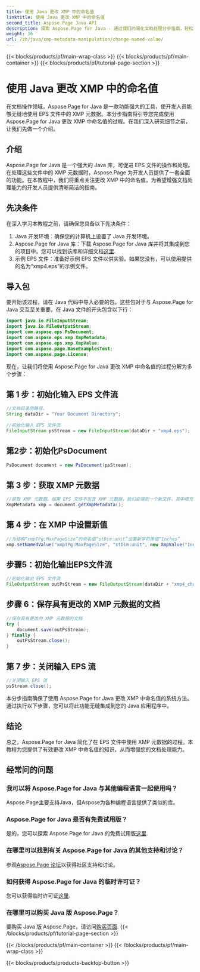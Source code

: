 ```yaml
---
title: 使用 Java 更改 XMP 中的命名值
linktitle: 使用 Java 更改 XMP 中的命名值
second_title: Aspose.Page Java API
description: 探索 Aspose.Page for Java - 通过我们的简化文档处理分步指南，轻松更改 EPS 文件中的 XMP 元数据。
weight: 16
url: /zh/java/xmp-metadata-manipulation/change-named-value/
---
```


{{< blocks/products/pf/main-wrap-class >}}
{{< blocks/products/pf/main-container >}}
{{< blocks/products/pf/tutorial-page-section >}}

# 使用 Java 更改 XMP 中的命名值

在文档操作领域，Aspose.Page for Java 是一款功能强大的工具，使开发人员能够无缝地使用 EPS 文件中的 XMP 元数据。本分步指南将引导您完成使用 Aspose.Page for Java 更改 XMP 中命名值的过程。在我们深入研究细节之前，让我们先做一个介绍。
## 介绍
Aspose.Page for Java 是一个强大的 Java 库，可促进 EPS 文件的操作和处理。在处理这些文件中的 XMP 元数据时，Aspose.Page 为开发人员提供了一套全面的功能。在本教程中，我们将重点关注更改 XMP 中的命名值，为希望增强文档处理能力的开发人员提供清晰简洁的指南。
## 先决条件
在深入学习本教程之前，请确保您具备以下先决条件：
1. Java 开发环境：确保您的计算机上设置了 Java 开发环境。
2.  Aspose.Page for Java 库：下载 Aspose.Page for Java 库并将其集成到您的项目中。您可以找到该库和详细文档[这里](https://reference.aspose.com/page/java/).
3. 示例 EPS 文件：准备好示例 EPS 文件以供实验。如果您没有，可以使用提供的名为“xmp4.eps”的示例文件。
## 导入包
要开始该过程，请在 Java 代码中导入必要的包。这些包对于与 Aspose.Page for Java 交互至关重要。在 Java 文件的开头包含以下行：
```java
import java.io.FileInputStream;
import java.io.FileOutputStream;
import com.aspose.eps.PsDocument;
import com.aspose.eps.xmp.XmpMetadata;
import com.aspose.eps.xmp.XmpValue;
import com.aspose.page.BaseExamplesTest;
import com.aspose.page.License;
```
现在，让我们将使用 Aspose.Page for Java 更改 XMP 中命名值的过程分解为多个步骤：
## 第 1 步：初始化输入 EPS 文件流
```java
//文档目录的路径。
String dataDir = "Your Document Directory";
        
//初始化输入 EPS 文件流
FileInputStream psStream = new FileInputStream(dataDir + "xmp4.eps");
```
## 第2步：初始化PsDocument
```java
PsDocument document = new PsDocument(psStream);
```
## 第 3 步：获取 XMP 元数据
```java
//获取 XMP 元数据。如果 EPS 文件不包含 XMP 元数据，我们会得到一个新文件，其中填充 PS 元数据注释中的值（%%Creator、%%CreateDate、%%Title 等）
XmpMetadata xmp = document.getXmpMetadata();
```
## 第 4 步：在 XMP 中设置新值
```java
//为结构“xmpTPg:MaxPageSize”的命名值“stDim:unit”设置新字符串值“Inches”
xmp.setNamedValue("xmpTPg:MaxPageSize", "stDim:unit", new XmpValue("Inches"));
```
## 步骤5：初始化输出EPS文件流
```java
//初始化输出 EPS 文件流
FileOutputStream outPsStream = new FileOutputStream(dataDir + "xmp4_changed.eps");
```
## 步骤 6：保存具有更改的 XMP 元数据的文档
```java
//保存具有更改的 XMP 元数据的文档
try {			
    document.save(outPsStream);
} finally {
    outPsStream.close();
}
```
## 第 7 步：关闭输入 EPS 流
```java
//关闭输入 EPS 流
psStream.close();
```
本分步指南确保了使用 Aspose.Page for Java 更改 XMP 中命名值的系统方法。通过执行以下步骤，您可以将此功能无缝集成到您的 Java 应用程序中。
## 结论
总之，Aspose.Page for Java 简化了在 EPS 文件中使用 XMP 元数据的过程。本教程为您提供了有效更改 XMP 中命名值的知识，从而增强您的文档处理能力。
## 经常问的问题
### 我可以将 Aspose.Page for Java 与其他编程语言一起使用吗？
Aspose.Page主要支持Java，但Aspose为各种编程语言提供了类似的库。
### Aspose.Page for Java 是否有免费试用版？
是的，您可以探索 Aspose.Page for Java 的免费试用版[这里](https://releases.aspose.com/).
### 在哪里可以找到有关 Aspose.Page for Java 的其他支持和讨论？
参观[Aspose.Page 论坛](https://forum.aspose.com/c/page/39)以获得社区支持和讨论。
### 如何获得 Aspose.Page for Java 的临时许可证？
您可以获得临时许可证[这里](https://purchase.aspose.com/temporary-license/).
### 在哪里可以购买 Java 版 Aspose.Page？
要购买 Java 版 Aspose.Page，请访问[购买页面](https://purchase.aspose.com/buy).
{{< /blocks/products/pf/tutorial-page-section >}}

{{< /blocks/products/pf/main-container >}}
{{< /blocks/products/pf/main-wrap-class >}}

{{< blocks/products/products-backtop-button >}}
